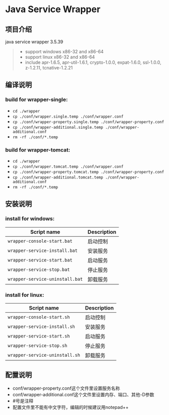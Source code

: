 # Java Service Wrapper

## 项目介绍

java service wrapper 3.5.39
   >  - support windows x86-32 and x86-64
   >  - support linux x86-32 and x86-64
   >  - include apr-1.6.5, apr-util-1.6.1, crypto-1.0.0, expat-1.6.0, ssl-1.0.0, z-1.2.11, tcnative-1.2.21

## 编译说明

### build for wrapper-single:

   - `cd ./wrapper`
   - `cp ./conf/wrapper.single.temp ./conf/wrapper.conf`
   - `cp ./conf/wrapper-property.single.temp ./conf/wrapper-property.conf`
   - `cp ./conf/wrapper-additional.single.temp ./conf/wrapper-additional.conf`
   - `rm -rf ./conf/*.temp`

### build for wrapper-tomcat:

   - `cd ./wrapper`
   - `cp ./conf/wrapper.tomcat.temp ./conf/wrapper.conf`
   - `cp ./conf/wrapper-property.tomcat.temp ./conf/wrapper-property.conf`
   - `cp ./conf/wrapper-additional.tomcat.temp ./conf/wrapper-additional.conf`
   - `rm -rf ./conf/*.temp`

## 安装说明

### install for windows:

   | Script name                      | Description                    |
   | -------------------------------- | ------------------------------ |
   | `wrapper-console-start.bat`      | 启动控制     |
   | `wrapper-service-install.bat`    | 安装服务     |
   | `wrapper-service-start.bat`      | 启动服务     |
   | `wrapper-service-stop.bat`       | 停止服务     |
   | `wrapper-service-uninstall.bat`  | 卸载服务     |

### install for linux:

   | Script name                      | Description                    |
   | -------------------------------- | ------------------------------ |
   | `wrapper-console-start.sh`       | 启动控制     |
   | `wrapper-service-install.sh`     | 安装服务     |
   | `wrapper-service-start.sh`       | 启动服务     |
   | `wrapper-service-stop.sh`        | 停止服务     |
   | `wrapper-service-uninstall.sh`   | 卸载服务     |

## 配置说明

   - conf/wrapper-property.conf这个文件里设置服务名称
   - conf/wrapper-additional.conf这个文件里设置内存、端口、其他-D参数
   - \#号是注释
   - 配置文件里不能有中文字符，编辑的时候建议用notepad++
